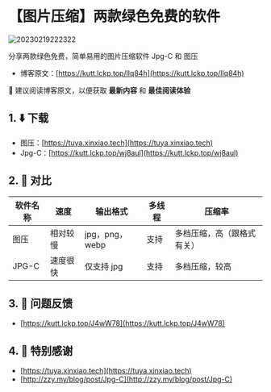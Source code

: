 # 【图片压缩】两款绿色免费的软件

![20230219222322](https://image.lckp.top/LuckyPuppy514/image/raw/main/2023/2023-02-19/20230219222322.webp)

分享两款绿色免费，简单易用的图片压缩软件 Jpg-C 和 图压<!--more-->

- 博客原文：[https://kutt.lckp.top/lIq84h](https://kutt.lckp.top/lIq84h)

🌟 建议阅读博客原文，以便获取 **最新内容** 和 **最佳阅读体验**

## 1. ⬇️ 下载

- 图压：[https://tuya.xinxiao.tech](https://tuya.xinxiao.tech)
- Jpg-C：[https://kutt.lckp.top/wj8aul](https://kutt.lckp.top/wj8aul)

## 2. 🧭 对比

| 软件名称 | 速度  | 输出格式  | 多线程 | 压缩率 |
| -------- | ----- | ----- | ----- | ----- |
| 图压      |  相对较慢 | jpg，png，webp | 支持 | 多档压缩，高（跟格式有关） |
| JPG-C    | 速度很快 | 仅支持 jpg | 支持 | 多档压缩，较高 |

## 3. 🤔 问题反馈

- [https://kutt.lckp.top/J4wW78](https://kutt.lckp.top/J4wW78)

## 4. 👏 特别感谢

- [https://tuya.xinxiao.tech](https://tuya.xinxiao.tech)
- [http://zzy.my/blog/post/Jpg-C](http://zzy.my/blog/post/Jpg-C)
